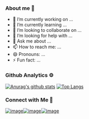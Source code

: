 ### About me 👋
- 🔭 I’m currently working on ...
- 🌱 I’m currently learning ...
- 👯 I’m looking to collaborate on ...
- 🤔 I’m looking for help with ...
- 💬 Ask me about ...
- 📫 How to reach me: ...
- 😄 Pronouns: ...
- ⚡ Fun fact: ...

### Github Analytics ⚙️

[![Anurag's github stats](https://github-readme-stats.vercel.app/api?username=qaz6209031&count_private=true&show_icons=true&theme=vue-dark)](https://github.com/anuraghazra/github-readme-stats)
[![Top Langs](https://github-readme-stats.vercel.app/api/top-langs/?username=qaz6209031&layout=compact&theme=vue-dark&langs_count=8)](https://github.com/anuraghazra/github-readme-stats)

### Connect with Me :handshake:	

[![image](https://img.shields.io/badge/LinkedIn-0077B5?style=for-the-badge&logo=linkedin&logoColor=white)](https://www.linkedin.com/in/kai-chin-huang-6938b2170/)[![image](https://img.shields.io/badge/@perry___Huang-E4405F?style=for-the-badge&logo=instagram&logoColor=white)](https://www.google.com)[![image](https://img.shields.io/badge/Medium-12100E?style=for-the-badge&logo=medium&logoColor=white)](https://kai-chin.medium.com/)
